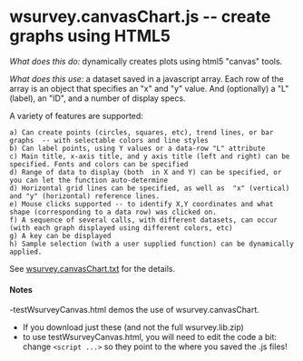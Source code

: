 # wsurvey.canvasChart.js  -- create graphs using HTML5

 *What does this do:* dynamically creates plots using html5 "canvas" tools.

 *What does this use:* a dataset saved in a javascript array. Each row of the array is an object that specifies
                      an "x" and "y" value.   And (optionally) a "L" (label), an "ID", and a number of display specs.

  A variety of features are supported:

    a) Can create points (circles, squares, etc), trend lines, or bar graphs  -- with selectable colors and line styles
    b) Can label points, using Y values or a data-row "L" attribute
    c) Main title, x-axis title, and y axis title (left and right) can be specified. Fonts and colors can be specified
    d) Range of data to display (both  in X and Y) can be specified, or you can let the function auto-determine
    d) Horizontal grid lines can be specified, as well as  "x" (vertical) and "y" (horizontal) reference lines.
    e) Mouse clicks supported -- to identify X,Y coordinates and what shape (corresponding to a data row) was clicked on.
    f) A sequence of several calls, with different datasets, can occur (with each graph displayed using different colors, etc)
    g) A key can be displayed
    h) Sample selection (with a user supplied function) can be dynamically applied.

See [wsurvey.canvasChart.txt](wsurvey.canvasChart.txt) for the details.

#### Notes
  
  -testWsurveyCanvas.html demos the use of wsurvey.canvasChart.

  - If you download just these (and not the full wsurvey.lib.zip) 
   - to use testWsurveyCanvas.html, you will need to edit the code a bit: change  `<script ...>` so they point to the where you saved the .js files! 
   
  
